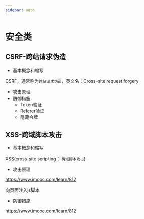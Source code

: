 ```yaml
---
sidebar: auto
---
```


# 安全类

## CSRF-跨站请求伪造

- 基本概念和缩写

CSRF，通常称为`跨站请求伪造`，英文名：Cross-site request forgery

- 攻击原理
- 防御措施
  - Token验证
  - Referer验证
  - 隐藏令牌

## XSS-跨域脚本攻击

- 基本概念和缩写

XSS(cross-site scripting： `跨域脚本攻击`)

- 攻击原理

https://www.imooc.com/learn/812

向页面注入js脚本

- 防御措施

https://www.imooc.com/learn/812